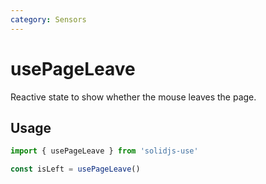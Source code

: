 ```yaml
---
category: Sensors
---
```


# usePageLeave

Reactive state to show whether the mouse leaves the page.

## Usage

```js
import { usePageLeave } from 'solidjs-use'

const isLeft = usePageLeave()
```
